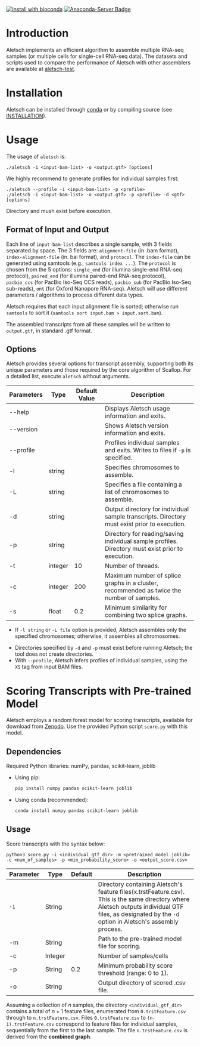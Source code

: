 [![install with bioconda](https://img.shields.io/badge/install%20with-bioconda-brightgreen.svg?style=flat)](http://bioconda.github.io/recipes/aletsch/README.html)
[![Anaconda-Server Badge](https://anaconda.org/bioconda/aletsch/badges/downloads.svg)](https://anaconda.org/bioconda/aletsch)

# Introduction

Aletsch implements an efficient algorithm to assemble multiple RNA-seq samples (or multiple cells
for single-cell RNA-seq data).
The datasets and scripts used to compare the performance of Aletsch with other assemblers are available at
[aletsch-test](https://github.com/Shao-Group/aletsch-test).

# Installation

Aletsch can be installed through [conda](https://anaconda.org/bioconda/aletsch)
or by compiling source (see [INSTALLATION](https://github.com/Shao-Group/aletsch/blob/master/INSTALLATION.md)).

# Usage

The usage of `aletsch` is:
```
./aletsch -i <input-bam-list> -o <output.gtf> [options]
```

We highly recommend to generate profiles for individual samples first:
```
./aletsch --profile -i <input-bam-list> -p <profile>
./aletsch -i <input-bam-list> -o <output.gtf> -p <profile> -d <gtf> [options]
```
Directory <profile> and <gtf> mush exist before execution.

## Format of Input and Output
Each line of `input-bam-list` describes a single sample, with 3 fields separated by space.
The 3 fields are: `alignment-file` (in .bam format), `index-alignment-file` (in. bai format), and `protocol`.
The `index-file` can be generated using samtools (e.g., `samtools index ...`).
The `protocol` is chosen from the 5 options: `single_end` (for illumina single-end RNA-seq protocol),
`paired_end` (for illumina paired-end RNA-seq protocol), 
`pacbio_ccs` (for PacBio Iso-Seq CCS reads),
`pacbio_sub` (for PacBio Iso-Seq sub-reads),
`ont` (for Oxford Nanopore RNA-seq).
Aletsch will use different parameters / algorithms to process different data types.

Aletsch requires that each input alignment file is sorted; otherwise run `samtools` to sort it (`samtools sort input.bam > input.sort.bam`).

The assembled transcripts from all these samples will be written to `output.gtf`, in standard .gtf format.

## Options

Aletsch provides several options for transcript assembly, supporting both its unique parameters and those required by the core algorithm of Scallop. For a detailed list, execute `aletsch` without arguments.

| Parameters | Type    | Default Value | Description                                                  |
| ---------- | ------- | ------------- | ------------------------------------------------------------ |
| --help     |         |               | Displays Aletsch usage information and exits.                |
| --version  |         |               | Shows Aletsch version information and exits.                 |
| --profile  |         |               | Profiles individual samples and exits. Writes to files if `-p` is specified. |
| -l         | string  |               | Specifies chromosomes to assemble.                           |
| -L         | string  |               | Specifies a file containing a list of chromosomes to assemble. |
| -d         | string  |               | Output directory for individual sample transcripts. Directory must exist prior to execution. |
| -p         | string  |               | Directory for reading/saving individual sample profiles. Directory must exist prior to execution. |
| -t         | integer | 10            | Number of threads.                                           |
| -c         | integer | 200           | Maximum number of splice graphs in a cluster, recommended as twice the number of samples. |
| -s         | float   | 0.2           | Minimum similarity for combining two splice graphs.          |

* If `-l string` or `-L file` option is provided, Aletsch assembles only the specified chromosomes; otherwise, it assembles all chromosomes.

<!--
| -b         | string  |               | Output directory for bridged alignment files. Directory must exist prior to execution. |
-->

- Directories specified by `-d` and `-p` must exist before running Aletsch; the tool does not create directories.
- With `--profile`, Aletsch infers profiles of individual samples, using the `XS` tag from input BAM files.

# Scoring Transcripts with Pre-trained Model

Aletsch employs a random forest model for scoring transcripts, available for download from [Zenodo](https://doi.org/10.5281/zenodo.10602529). Use the provided Python script `score.py` with this model.

## Dependencies

Required Python libraries: numPy, pandas, scikit-learn, joblib

- Using pip:

  ```bash
  pip install numpy pandas scikit-learn joblib
  ```

- Using conda (recommended):

  ```bash
  conda install numpy pandas scikit-learn joblib
  ```

## Usage

Score transcripts with the syntax below:

```
python3 score.py -i <individual_gtf_dir> -m <pretrained_model.joblib> -c <num_of_samples> -p <min_probability_score> -o <output_score.csv>
```

| Parameter | Type    | Default | Description                                                  |
| --------- | ------- | ------- | ------------------------------------------------------------ |
| `-i`      | String  |         | Directory containing Aletsch's feature files(x.trstFeature.csv). This is the same directory where Aletsch outputs individual GTF files, as designated by the `-d` option in Aletsch's assembly process. |
| -m        | String  |         | Path to the pre-trained model file for scoring.              |
| -c        | Integer |         | Number of samples/cells                                      |
| -p        | String  | 0.2     | Minimum probability score threshold (range: 0 to 1).         |
| -o        | String  |         | Output directory of scored .csv file.                        |

Assuming a collection of $n$ samples, the directory `<individual_gtf_dir>` contains a total of $n+1$ feature files, enumerated from `0.trstFeature.csv` through to `n.trstFeature.csv`. Files `0.trstFeature.csv` to `(n-1).trstFeature.csv` correspond to feature files for individual samples, sequentially from the first to the last sample. The file `n.trstFeature.csv` is derived from the **combined graph**.
